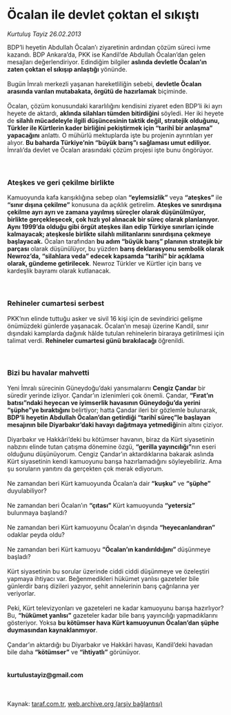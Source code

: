 # Öcalan ile devlet çoktan el sıkıştı

*Kurtuluş Tayiz 26.02.2013*

<div class="yazi">BDP’li heyetin Abdullah Öcalan’ı ziyaretinin ardından çözüm süreci ivme kazandı. BDP Ankara’da, PKK ise Kandil’de Abdullah Öcalan’dan gelen mesajları değerlendiriyor. Edindiğim bilgiler <strong>aslında devletle Öcalan’ın zaten çoktan el sıkışıp anlaştığı</strong> yönünde.<br/><br/>Bugün İmralı merkezli yaşanan hareketliliğin sebebi, <strong>devletle Öcalan arasında varılan mutabakata, örgütü de hazırlamak</strong> biçiminde.<br/><br/>Öcalan, çözüm konusundaki kararlılığını kendisini ziyaret eden BDP’li iki ayrı heyete de aktardı, <strong>aklında silahları tümden bitirdiğini</strong> söyledi. Her iki heyete de <strong>silahlı mücadeleyle ilgili düşüncesinin taktik değil, stratejik olduğunu, Türkler ile Kürtlerin kader birliğini pekiştirmek için “tarihî bir anlaşma” yapacağını</strong> anlattı. O mühürlü mektuplarda işte bu projenin ayrıntıları yer alıyor. <strong>Bu baharda Türkiye’nin “büyük barış”ı sağlaması umut ediliyor.</strong> İmralı’da devlet ve Öcalan arasındaki çözüm projesi işte bunu öngörüyor.<br/><br/><br/>
<h3>Ateşkes ve geri çekilme birlikte</h3>Kamuoyunda kafa karışıklığına sebep olan <strong>“eylemsizlik”</strong> veya <strong>“ateşkes”</strong> ile <strong>“sınır dışına çekilme”</strong> konusuna da açıklık getirelim. <strong>Ateşkes ve sınırdışına çekilme ayrı ayrı ve zamana yayılmış süreçler olarak düşünülmüyor, birlikte gerçekleşecek, çok hızlı yol alınacak bir süreç olarak planlanıyor. Aynı 1999’da olduğu gibi örgüt ateşkes ilan edip Türkiye sınırları içinde kalmayacak; ateşkesle birlikte silahlı militanlarını sınırdışına çekmeye başlayacak.</strong> Öcalan tarafından <strong>bu adım “büyük barış” planının stratejik bir parçası</strong> olarak düşünülüyor, bu yüzden <strong>barış deklarasyonu sembolik olarak Newroz’da, “silahlara veda” edecek kapsamda “tarihî” bir açıklama olarak, gündeme getirilecek</strong>. Newroz Türkler ve Kürtler için barış ve kardeşlik bayramı olarak kutlanacak.<br/><br/><br/>
<h3>Rehineler cumartesi serbest</h3>PKK’nın elinde tuttuğu asker ve sivil 16 kişi için de sevindirici gelişme önümüzdeki günlerde yaşanacak. Öcalan’ın mesajı üzerine Kandil, sınır dışındaki kamplarda dağınık hâlde tutulan rehinelerin biraraya getirilmesi için talimat verdi. <strong>Rehineler cumartesi günü bırakılacağı</strong> öğrenildi.<br/><br/><br/>
<h3>Bizi bu havalar mahvetti</h3>Yeni İmralı sürecinin Güneydoğu’daki yansımalarını <strong>Cengiz Çandar</strong> bir süredir yerinde izliyor. Çandar’ın izlenimleri çok önemli. Çandar, <strong>“Fırat’ın batısı”ndaki heyecan ve iyimserlik havasının Güneydoğu’da yerini “şüphe”ye bıraktığını</strong> belirtiyor; hatta Çandar ileri bir gözlemle bulunarak, <strong>BDP’li heyetin Abdullah Öcalan’dan getirdiği “tarihî süreç”le başlayan mesajının bile Diyarbakır’daki havayı dağıtmaya yetmediği</strong>nin altını çiziyor.<br/><br/>Diyarbakır ve Hakkâri’deki bu kötümser havanın, biraz da Kürt siyasetinin nabzını elinde tutan çatışma dönemine özgü, <strong>“gerilla yayıncılığı”</strong>nın eseri olduğunu düşünüyorum. Cengiz Çandar’ın aktardıklarına bakarak aslında Kürt siyasetinin kendi kamuoyunu barışa hazırlamadığını söyleyebiliriz. Ama şu soruların yanıtını da gerçekten çok merak ediyorum.<br/><br/>Ne zamandan beri Kürt kamuoyunda Öcalan’a dair <strong>“kuşku”</strong> ve <strong>“şüphe”</strong> duyulabiliyor?<br/><br/>Ne zamandan beri Öcalan’ın <strong>“çıtası”</strong> Kürt kamuoyunda <strong>“yetersiz”</strong> bulunmaya başlandı?<br/><br/>Ne zamandan beri Kürt kamuoyunu Öcalan’ın dışında <strong>“heyecanlandıran”</strong> odaklar peyda oldu?<br/><br/>Ne zamandan beri Kürt kamuoyu <strong>“Öcalan’ın kandırıldığını” </strong>düşünmeye başladı?<br/><br/>Kürt siyasetinin bu sorular üzerinde ciddi ciddi düşünmeye ve özeleştiri yapmaya ihtiyacı var. Beğenmedikleri hükümet yanlısı gazeteler bile günlerdir barış dizileri yazıyor, şehit annelerinin barış çağrılarına yer veriyorlar.<br/><br/>Peki, Kürt televizyonları ve gazeteleri ne kadar kamuoyunu barışa hazırlıyor? Bu, <strong>“hükümet yanlısı”</strong> gazeteler kadar bile barış yayıncılığı yapmadıklarını gösteriyor. Yoksa <strong>bu kötümser hava Kürt kamuoyunun Öcalan’dan şüphe duymasından kaynaklanmıyor</strong>.<br/><br/>Çandar’ın aktardığı bu Diyarbakır ve Hakkâri havası, Kandil’deki havadan bile daha <strong>“kötümser”</strong> ve <strong>“ihtiyatlı”</strong> görünüyor.<br/><br/>
<h4>kurtulustayiz@gmail.com</h4><br/>
</div>

Kaynak: [taraf.com.tr](http://www.taraf.com.tr/kurtulus-tayiz/makale-ocalan-ile-devlet-coktan-el-sikisti.htm), [web.archive.org (arşiv bağlantısı)](http://web.archive.org/web/20131107160820/http://www.taraf.com.tr/kurtulus-tayiz/makale-ocalan-ile-devlet-coktan-el-sikisti.htm)

